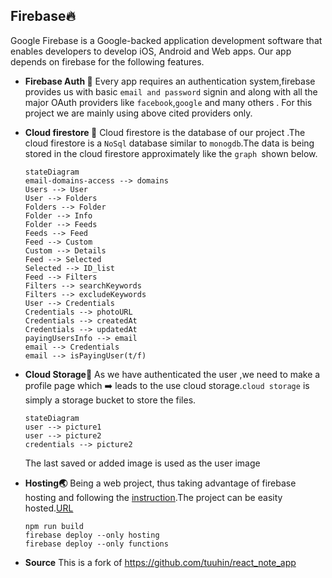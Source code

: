 ## Firebase🔥

Google Firebase is a Google-backed application development software that enables developers to develop iOS, Android and Web apps. Our app depends on firebase for the following features.

- **Firebase Auth 🦸**
  Every app requires an authentication system,firebase provides us with basic `email and password` signin and along with all the major OAuth providers like `facebook`,`google` and many others .
  For this project we are mainly using above cited providers only.

- **Cloud firestore 🧮**
  Cloud firestore is the database of our project .The cloud firestore is a `NoSql` database similar to `monogdb`.The data is being stored in the cloud firestore approximately like the `graph `shown below.

  ```mermaid
  stateDiagram
  email-domains-access --> domains
  Users --> User
  User --> Folders
  Folders --> Folder
  Folder --> Info
  Folder --> Feeds
  Feeds --> Feed
  Feed --> Custom
  Custom --> Details
  Feed --> Selected
  Selected --> ID_list
  Feed --> Filters
  Filters --> searchKeywords
  Filters --> excludeKeywords
  User --> Credentials
  Credentials --> photoURL
  Credentials --> createdAt
  Credentials --> updatedAt
  payingUsersInfo --> email
  email --> Credentials
  email --> isPayingUser(t/f)
  ```

- **Cloud Storage🏪**
  As we have authenticated the user ,we need to make a profile page which ➡️ leads to the use cloud storage.`cloud storage` is simply a storage bucket to store the files.
  ```mermaid
  stateDiagram
  user --> picture1
  user --> picture2
  credentials --> picture2
  ```
  The last saved or added image is used as the user image
- **Hosting🌏**
  Being a web project, thus taking advantage of firebase hosting and following the [instruction](https://firebase.google.com/docs/hosting/quickstart).The project can be easity hosted.[URL](https://notify-b3141.web.app/)

  ```
  npm run build
  firebase deploy --only hosting
  firebase deploy --only functions
  ```

- **Source**
  This is a fork of https://github.com/tuuhin/react_note_app